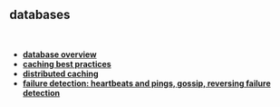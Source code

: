 ## databases

<br>


* **[database overview](database_overview.pdf)**
* **[caching best practices](caching.pdf)**
* **[distributed caching](distributed_caching.pdf)**
* **[failure detection: heartbeats and pings, gossip, reversing failure detection](failure_detection.pdf)**
